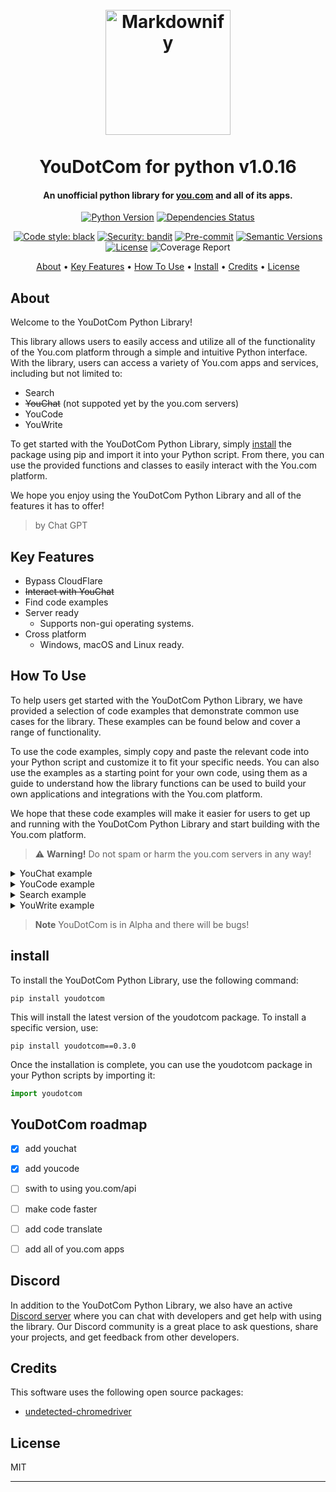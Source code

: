 
<h1 align="center">
  <br>
  <a href="https://github.com/SilkePilon/youdotcom/"><img src="https://github.com/SilkePilon/youdotcom/blob/main/youdotcom.png?raw=true" alt="Markdownify" width="200"></a>
  <br>
  <br>
  YouDotCom for python v1.0.16
  <br>
</h1>

<h4 align="center">An unofficial python library for <a href="http://you.com/" target="_blank">you.com</a> and all of its apps.</h4>

<div align="center">

  [![Python Version](https://img.shields.io/pypi/pyversions/youdotcom.svg)](https://pypi.org/project/youdotcom/)
  [![Dependencies Status](https://img.shields.io/badge/dependencies-up%20to%20date-brightgreen.svg)](https://github.com/silkepilon/youdotcom/pulls?utf8=%E2%9C%93&q=is%3Apr%20author%3Aapp%2Fdependabot)

  [![Code style: black](https://img.shields.io/badge/code%20style-black-000000.svg)](https://github.com/psf/black)
  [![Security: bandit](https://img.shields.io/badge/security-bandit-green.svg)](https://github.com/PyCQA/bandit)
  [![Pre-commit](https://img.shields.io/badge/pre--commit-enabled-brightgreen?logo=pre-commit&logoColor=white)](https://github.com/silkepilon/youdotcom/blob/master/.pre-commit-config.yaml)
  [![Semantic Versions](https://img.shields.io/badge/%20%20%F0%9F%93%A6%F0%9F%9A%80-semantic--versions-e10079.svg)](https://github.com/silkepilon/youdotcom/releases)
  [![License](https://img.shields.io/github/license/silkepilon/youdotcom)](https://github.com/silkepilon/youdotcom/blob/master/LICENSE)
  ![Coverage Report](assets/images/coverage.svg)
  
</div>

<p align="center">
  <a href="#about">About</a> •
  <a href="#key-features">Key Features</a> •
  <a href="#how-to-use">How To Use</a> •
  <a href="#install">Install</a> •
  <a href="#credits">Credits</a> •
  <a href="#license">License</a>
</p>

<!-- ![screenshot](https://raw.githubusercontent.com/SilkePilon/youdotcom/main/assets/images/YouDotCom.jpg) -->

## About
Welcome to the YouDotCom Python Library!

This library allows users to easily access and utilize all of the functionality of the You.com platform through a simple and intuitive Python interface. With the library, users can access a variety of You.com apps and services, including but not limited to:

* Search
* ~~YouChat~~ (not suppoted yet by the you.com servers)
* YouCode
* YouWrite

To get started with the YouDotCom Python Library, simply <a href="#install">install</a> the package using pip and import it into your Python script. From there, you can use the provided functions and classes to easily interact with the You.com platform.

We hope you enjoy using the YouDotCom Python Library and all of the features it has to offer!
> by Chat GPT


## Key Features
* Bypass CloudFlare
* ~~Interact with YouChat~~
* Find code examples
* Server ready
  - Supports non-gui operating systems.
* Cross platform
  - Windows, macOS and Linux ready.

## How To Use

To help users get started with the YouDotCom Python Library, we have provided a selection of code examples that demonstrate common use cases for the library. These examples can be found below and cover a range of functionality.

To use the code examples, simply copy and paste the relevant code into your Python script and customize it to fit your specific needs. You can also use the examples as a starting point for your own code, using them as a guide to understand how the library functions can be used to build your own applications and integrations with the You.com platform.

We hope that these code examples will make it easier for users to get up and running with the YouDotCom Python Library and start building with the You.com platform.
> :warning: **Warning!**
> Do not spam or harm the you.com servers in any way!
<details>
<summary>YouChat example</summary>
<br>

> **Note**
> YouChat is currently disabled because you.com does not yet support the trafic.


```python
from youdotcom import Webdriver, Chat # import all the classes

driver = Webdriver().driver  # setting up the webdriver. use `webdriver_path=` if the pre-installed one does not work.


chat = Chat.send_message(driver=driver, message="how is your day?")  # send a message to YouChat. passing the driver and messages

driver.close()  # close the webdriver


print(chat)  # {'message': "It's been great! How about yours?", 'time': '11', 'error': 'False'}
```

This code imports two classes from the youdotcom library: Webdriver and Chat. The Webdriver class is used to set up a webdriver, which is a tool that allows you to automate web browsing tasks. The Chat class is used to send a message to the YouChat service.

First, the Webdriver class is instantiated with Webdriver(). The driver attribute of the resulting object is then stored in the driver variable. The driver attribute returns a webdriver object that can be used to automate web browsing tasks.

Next, the send_message method of the Chat class is called with driver and a message as arguments. This method sends the specified message to the YouChat service using the webdriver. The result of the method call is stored in the chat variable.

Finally, the webdriver is closed with driver.close(), and the value of chat is printed to the console.
  
</details>

<details>
<summary>YouCode example</summary>
<br>
<p align="center">
Find code
</p>
  
```python
from youdotcom import Webdriver, Code # import all the classes

driver = Webdriver().driver # setting up the webdriver. use `webdriver_path=` if the pre-installed one does not work.

code = Code.find_code(driver, search="how to make an python loop?") # get all the code displayed on screen. passing the driver and search string.

for string in code['response']: # loop through all the code
    print(string) # print 1 at an time.
    
print(code['time']) # print the time taken to complete you search.
```
  
This code imports the Code and Webdriver classes from the youdotcom library. The Code class is used to search for code snippets, while the Webdriver class is used to set up a webdriver.

First, the Webdriver class is instantiated with Webdriver(). The driver attribute of the resulting object is then stored in the driver variable. The driver attribute returns a webdriver object that can be used to automate web browsing tasks.

Next, the find_code method of the Code class is called with driver and a search string as arguments. This method searches for code snippets related to the specified search string using the webdriver. The result of the method call is stored in the code variable.

The code variable is a dictionary containing a list of code snippets in the response field and the time taken to complete the search in the time field. The code then loops through the response list and prints each code snippet to the console one at a time. Finally, the time taken to complete the search is printed to the console.
  
---
  
<p align="center">
Generate code
</p>
  
> **Note**
> Code complete has an daily limit of 20 requests.

```python
from youdotcom import Code # import the write class 

text = Code.gen_code("python loop") # make an api call

print(text['response']) # print the AI made code

print(text['time']) # print total time taken to complete your request
```
  
This code imports the Code class from the youdotcom module. It then calls the gen_code method of the Code class, passing in the string "python loop" as an argument. The gen_code method makes an API call and returns a dictionary with two keys: response and time. The code then prints the value associated with the response key, which is the AI-generated code. It also prints the value associated with the time key, which is the total time taken to complete the request.
  
</details>

<details>
<summary>Search example</summary>
<br>
  
```python
from youdotcom import Search # import the Search class

search_results = Search.search_for("how to make an python loop?") # search! No need to use the Webdriver class.

print(search_results['results']) # print all the search results

print(search_results['time']) # print the total time taken (les then 3 seconds on average)
```
  
This code imports the Search class from the youdotcom module. It then calls the search_for method of the Search class, passing in the string "how to make an python loop?" as an argument. The search_for method returns a dictionary with two keys: results and time. The code then prints the value associated with the results key, which is a list of search results. It also prints the value associated with the time key, which is the total time taken to perform the search.
  
</details>

<details>
<summary>YouWrite example</summary>
<br>
  
> **Note**
> YouWrite has an daily limit of 10 requests.
  
```python
from youdotcom import Write # import the write class 

text = Write.write("how to write well?") # make an api call

print(text['response']) # print the AI made text

print(text['time']) # print total time taken to complete your request
```
  
This code imports the Write class from the youdotcom module. It then calls the write method of the Write class, passing in the string "how to write well?" as an argument. The write method makes an API call and returns a dictionary with two keys: response and time. The code then prints the value associated with the response key, which is a text generated by an AI. It also prints the value associated with the time key, which is the total time taken to complete the request.
  
</details>

> **Note**
> YouDotCom is in Alpha and there will be bugs!


## install

To install the YouDotCom Python Library, use the following command:

```
pip install youdotcom
```
This will install the latest version of the youdotcom package. To install a specific version, use:

```
pip install youdotcom==0.3.0
```
Once the installation is complete, you can use the youdotcom package in your Python scripts by importing it:

```python
import youdotcom
```

## YouDotCom roadmap
* [x] add youchat
* [x] add youcode
* [ ] swith to using you.com/api
* [ ] make code faster
* [ ] add code translate 
* [ ] add all of you.com apps


## Discord
In addition to the YouDotCom Python Library, we also have an active [Discord server](https://discord.gg/SD7wZMFSvV) where you can chat with developers and get help with using the library. Our Discord community is a great place to ask questions, share your projects, and get feedback from other developers.


## Credits

This software uses the following open source packages:

- [undetected-chromedriver](https://github.com/ultrafunkamsterdam/undetected-chromedriver)


## License

MIT

---

